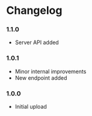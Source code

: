 # Changelog

### 1.1.0

- Server API added

### 1.0.1

- Minor internal improvements
- New endpoint added

### 1.0.0

- Initial upload
